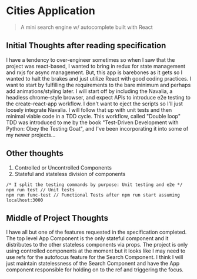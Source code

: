 # Cities Application
>A mini search engine w/ autocomplete built with React

## Initial Thoughts after reading specification
I have a tendency to over-engineer sometimes so when I saw that the project was react-based, I wanted to bring in redux for state management and rxjs for async management. But, this app is barebones as it gets so I wanted to halt the brakes and just utilize React with good coding practices. I want to start by fulfilling the requirements to the bare minimum and perhaps add animations/styling later. I will start off by including the Navalia, a headless chrome-style browser, and expect APIs to introduce e2e testing to the create-react-app workflow. I don't want to eject the scripts so I'll just loosely integrate Navalia. I will follow that up with unit tests and then minimal viable code in a TDD cycle. This workflow, called "Double loop" TDD was introduced to me by the book "Test-Driven Development with Python: Obey the Testing Goat", and I've been incorporating it into some of my newer projects...

## Other thoughts
1. Controlled or Uncontrolled Components
2. Stateful and stateless division of components

```
/* I split the testing commands by purpose: Unit testing and e2e */
npm run test // Unit tests
npm run func-test // Functional Tests after npm run start assuming localhost:3000 
```
## Middle of Project Thoughts
I have all but one of the features requested in the specification completed. The top level App Component is the only stateful component and it distributes to the other stateless components via props. The project is only using controlled components at the moment but it looks like I may need to use refs for the autofocus feature for the Search Component. I think I will just maintain statelessness of the Search Component and have the App component responsible for holding on to the ref and triggering the focus.